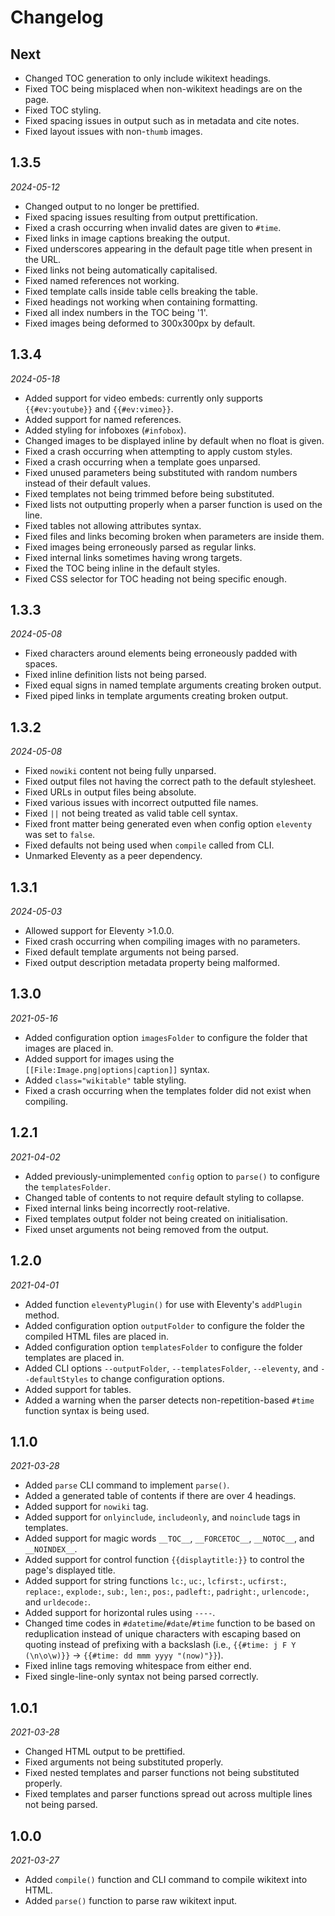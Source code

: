 # Changelog

## Next
- Changed TOC generation to only include wikitext headings.
- Fixed TOC being misplaced when non-wikitext headings are on the page.
- Fixed TOC styling.
- Fixed spacing issues in output such as in metadata and cite notes.
- Fixed layout issues with non-`thumb` images.

## 1.3.5
*2024-05-12*
- Changed output to no longer be prettified.
- Fixed spacing issues resulting from output prettification.
- Fixed a crash occurring when invalid dates are given to `#time`.
- Fixed links in image captions breaking the output.
- Fixed underscores appearing in the default page title when present in the URL.
- Fixed links not being automatically capitalised.
- Fixed named references not working.
- Fixed template calls inside table cells breaking the table.
- Fixed headings not working when containing formatting.
- Fixed all index numbers in the TOC being '1'.
- Fixed images being deformed to 300x300px by default.

## 1.3.4
*2024-05-18*
- Added support for video embeds: currently only supports `{{#ev:youtube}}` and `{{#ev:vimeo}}`.
- Added support for named references.
- Added styling for infoboxes (`#infobox`).
- Changed images to be displayed inline by default when no float is given.
- Fixed a crash occurring when attempting to apply custom styles.
- Fixed a crash occurring when a template goes unparsed.
- Fixed unused parameters being substituted with random numbers instead of their default values.
- Fixed templates not being trimmed before being substituted.
- Fixed lists not outputting properly when a parser function is used on the line.
- Fixed tables not allowing attributes syntax.
- Fixed files and links becoming broken when parameters are inside them.
- Fixed images being erroneously parsed as regular links.
- Fixed internal links sometimes having wrong targets.
- Fixed the TOC being inline in the default styles.
- Fixed CSS selector for TOC heading not being specific enough.

## 1.3.3
*2024-05-08*
- Fixed characters around elements being erroneously padded with spaces.
- Fixed inline definition lists not being parsed.
- Fixed equal signs in named template arguments creating broken output.
- Fixed piped links in template arguments creating broken output.

## 1.3.2
*2024-05-08*
- Fixed `nowiki` content not being fully unparsed.
- Fixed output files not having the correct path to the default stylesheet.
- Fixed URLs in output files being absolute.
- Fixed various issues with incorrect outputted file names.
- Fixed `||` not being treated as valid table cell syntax.
- Fixed front matter being generated even when config option `eleventy` was set to `false`.
- Fixed defaults not being used when `compile` called from CLI.
- Unmarked Eleventy as a peer dependency.

## 1.3.1
*2024-05-03*
- Allowed support for Eleventy >1.0.0.
- Fixed crash occurring when compiling images with no parameters.
- Fixed default template arguments not being parsed.
- Fixed output description metadata property being malformed.

## 1.3.0
*2021-05-16*
- Added configuration option `imagesFolder` to configure the folder that images are placed in.
- Added support for images using the `[[File:Image.png|options|caption]]` syntax.
- Added `class="wikitable"` table styling.
- Fixed a crash occurring when the templates folder did not exist when compiling.

## 1.2.1
*2021-04-02*
- Added previously-unimplemented `config` option to `parse()` to configure the `templatesFolder`.
- Changed table of contents to not require default styling to collapse.
- Fixed internal links being incorrectly root-relative.
- Fixed templates output folder not being created on initialisation.
- Fixed unset arguments not being removed from the output.

## 1.2.0
*2021-04-01*
- Added function `eleventyPlugin()` for use with Eleventy's `addPlugin` method.
- Added configuration option `outputFolder` to configure the folder the compiled HTML files are placed in.
- Added configuration option `templatesFolder` to configure the folder templates are placed in.
- Added CLI options `--outputFolder`, `--templatesFolder`, `--eleventy`, and `--defaultStyles` to change configuration options.
- Added support for tables.
- Added a warning when the parser detects non-repetition-based `#time` function syntax is being used.

## 1.1.0
*2021-03-28*
- Added `parse` CLI command to implement `parse()`.
- Added a generated table of contents if there are over 4 headings.
- Added support for `nowiki` tag.
- Added support for `onlyinclude`, `includeonly`, and `noinclude` tags in templates.
- Added support for magic words `__TOC__`, `__FORCETOC__`, `__NOTOC__`, and `__NOINDEX__`.
- Added support for control function `{{displaytitle:}}` to control the page's displayed title.
- Added support for string functions `lc:`, `uc:`, `lcfirst:`, `ucfirst:`, `replace:`, `explode:`, `sub:`, `len:`, `pos:`, `padleft:`, `padright:`, `urlencode:`, and `urldecode:`.
- Added support for horizontal rules using `----`.
- Changed time codes in `#datetime`/`#date`/`#time` function to be based on reduplication instead of unique characters with escaping based on quoting instead of prefixing with a backslash (i.e., `{{#time: j F Y (\n\o\w)}}` &rarr; `{{#time: dd mmm yyyy "(now)"}}`).
- Fixed inline tags removing whitespace from either end.
- Fixed single-line-only syntax not being parsed correctly.

## 1.0.1
*2021-03-28*
- Changed HTML output to be prettified.
- Fixed arguments not being substituted properly.
- Fixed nested templates and parser functions not being substituted properly.
- Fixed templates and parser functions spread out across multiple lines not being parsed.

## 1.0.0
*2021-03-27*
- Added `compile()` function and CLI command to compile wikitext into HTML.
- Added `parse()` function to parse raw wikitext input.
